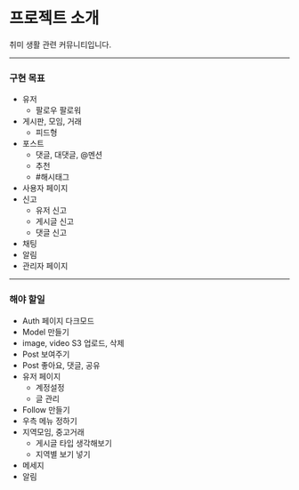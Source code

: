 # 프로젝트 소개

취미 생활 관련 커뮤니티입니다.

---

### 구현 목표

- 유저
  - 팔로우 팔로워
- 게시판, 모임, 거래
  - 피드형
- 포스트
  - 댓글, 대댓글, @멘션
  - 추천
  - #해시태그
- 사용자 페이지
- 신고
  - 유저 신고
  - 게시글 신고
  - 댓글 신고
- 채팅
- 알림
- 관리자 페이지

---

### 해야 할일

- Auth 페이지 다크모드
- Model 만들기
- image, video S3 업로드, 삭제
- Post 보여주기
- Post 좋아요, 댓글, 공유
- 유저 페이지
  - 계정설정
  - 글 관리
- Follow 만들기
- 우측 메뉴 정하기
- 지역모임, 중고거래
  - 게시글 타입 생각해보기
  - 지역별 보기 넣기
- 메세지
- 알림
